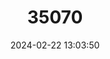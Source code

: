 ---
title: "35070"
category: "Claoxylon taitense"
draft: false
date: 2024-02-22 13:03:50
languages:
  Tahitian: ["mänono"]
---